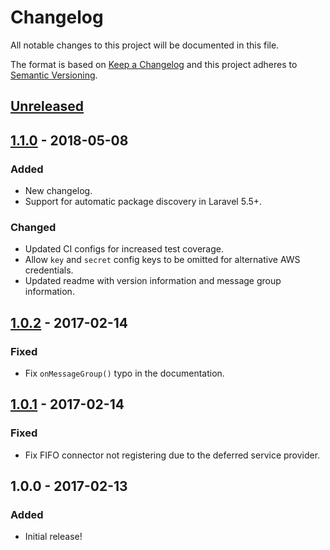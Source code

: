 # Changelog
All notable changes to this project will be documented in this file.

The format is based on [Keep a Changelog](https://keepachangelog.com/en/1.0.0/)
and this project adheres to [Semantic Versioning](https://semver.org/spec/v2.0.0.html).

## [Unreleased]

## [1.1.0] - 2018-05-08
### Added
- New changelog.
- Support for automatic package discovery in Laravel 5.5+.

### Changed
- Updated CI configs for increased test coverage.
- Allow `key` and `secret` config keys to be omitted for alternative AWS credentials.
- Updated readme with version information and message group information.

## [1.0.2] - 2017-02-14
### Fixed
- Fix `onMessageGroup()` typo in the documentation.

## [1.0.1] - 2017-02-14
### Fixed
- Fix FIFO connector not registering due to the deferred service provider.

## 1.0.0 - 2017-02-13
### Added
- Initial release!

[Unreleased]: https://github.com/shiftonelabs/laravel-sqs-raw-queue/compare/1.1.0...HEAD
[1.1.0]: https://github.com/shiftonelabs/laravel-sqs-raw-queue/compare/1.0.2...1.1.0
[1.0.2]: https://github.com/shiftonelabs/laravel-sqs-raw-queue/compare/1.0.1...1.0.2
[1.0.1]: https://github.com/shiftonelabs/laravel-sqs-raw-queue/compare/1.0.0...1.0.1
